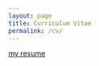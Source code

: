 ```yaml
---
layout: page
title: Curriculum Vitae
permalink: /cv/
---
```

[my resume](TarnowResume_Spring2017.pdf)
